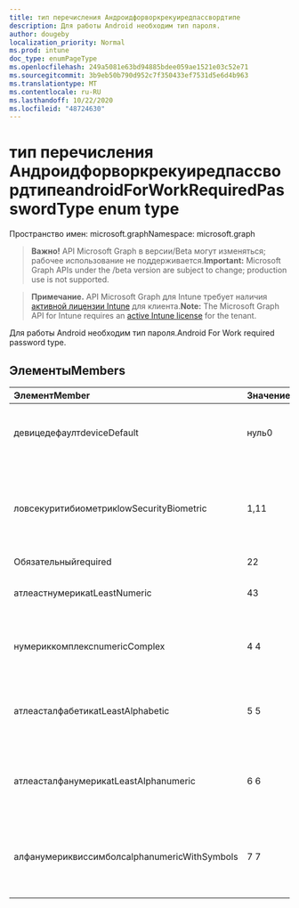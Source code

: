 ```yaml
---
title: тип перечисления Андроидфорворкрекуиредпассвордтипе
description: Для работы Android необходим тип пароля.
author: dougeby
localization_priority: Normal
ms.prod: intune
doc_type: enumPageType
ms.openlocfilehash: 249a5081e63bd94885bdee059ae1521e03c52e71
ms.sourcegitcommit: 3b9eb50b790d952c7f350433ef7531d5e6d4b963
ms.translationtype: MT
ms.contentlocale: ru-RU
ms.lasthandoff: 10/22/2020
ms.locfileid: "48724630"
---
```

# <a name="androidforworkrequiredpasswordtype-enum-type"></a><span data-ttu-id="8896c-103">тип перечисления Андроидфорворкрекуиредпассвордтипе</span><span class="sxs-lookup"><span data-stu-id="8896c-103">androidForWorkRequiredPasswordType enum type</span></span>

<span data-ttu-id="8896c-104">Пространство имен: microsoft.graph</span><span class="sxs-lookup"><span data-stu-id="8896c-104">Namespace: microsoft.graph</span></span>

> <span data-ttu-id="8896c-105">**Важно!** API Microsoft Graph в версии/Beta могут изменяться; рабочее использование не поддерживается.</span><span class="sxs-lookup"><span data-stu-id="8896c-105">**Important:** Microsoft Graph APIs under the /beta version are subject to change; production use is not supported.</span></span>

> <span data-ttu-id="8896c-106">**Примечание.** API Microsoft Graph для Intune требует наличия [активной лицензии Intune](https://go.microsoft.com/fwlink/?linkid=839381) для клиента.</span><span class="sxs-lookup"><span data-stu-id="8896c-106">**Note:** The Microsoft Graph API for Intune requires an [active Intune license](https://go.microsoft.com/fwlink/?linkid=839381) for the tenant.</span></span>

<span data-ttu-id="8896c-107">Для работы Android необходим тип пароля.</span><span class="sxs-lookup"><span data-stu-id="8896c-107">Android For Work required password type.</span></span>

## <a name="members"></a><span data-ttu-id="8896c-108">Элементы</span><span class="sxs-lookup"><span data-stu-id="8896c-108">Members</span></span>
|<span data-ttu-id="8896c-109">Элемент</span><span class="sxs-lookup"><span data-stu-id="8896c-109">Member</span></span>|<span data-ttu-id="8896c-110">Значение</span><span class="sxs-lookup"><span data-stu-id="8896c-110">Value</span></span>|<span data-ttu-id="8896c-111">Описание</span><span class="sxs-lookup"><span data-stu-id="8896c-111">Description</span></span>|
|:---|:---|:---|
|<span data-ttu-id="8896c-112">девицедефаулт</span><span class="sxs-lookup"><span data-stu-id="8896c-112">deviceDefault</span></span>|<span data-ttu-id="8896c-113">нуль</span><span class="sxs-lookup"><span data-stu-id="8896c-113">0</span></span>|<span data-ttu-id="8896c-114">Значение по умолчанию для устройства, без намерения.</span><span class="sxs-lookup"><span data-stu-id="8896c-114">Device default value, no intent.</span></span>|
|<span data-ttu-id="8896c-115">ловсекуритибиометрик</span><span class="sxs-lookup"><span data-stu-id="8896c-115">lowSecurityBiometric</span></span>|<span data-ttu-id="8896c-116">1,1</span><span class="sxs-lookup"><span data-stu-id="8896c-116">1</span></span>|<span data-ttu-id="8896c-117">Необходим пароль на основе биометрического уровня безопасности.</span><span class="sxs-lookup"><span data-stu-id="8896c-117">Low security biometrics based password required.</span></span>|
|<span data-ttu-id="8896c-118">Обязательный</span><span class="sxs-lookup"><span data-stu-id="8896c-118">required</span></span>|<span data-ttu-id="8896c-119">2</span><span class="sxs-lookup"><span data-stu-id="8896c-119">2</span></span>|<span data-ttu-id="8896c-120">Обязательный.</span><span class="sxs-lookup"><span data-stu-id="8896c-120">Required.</span></span>|
|<span data-ttu-id="8896c-121">атлеастнумерик</span><span class="sxs-lookup"><span data-stu-id="8896c-121">atLeastNumeric</span></span>|<span data-ttu-id="8896c-122">4</span><span class="sxs-lookup"><span data-stu-id="8896c-122">3</span></span>|<span data-ttu-id="8896c-123">Необходим по крайней мере числовой пароль.</span><span class="sxs-lookup"><span data-stu-id="8896c-123">At least numeric password required.</span></span>|
|<span data-ttu-id="8896c-124">нумериккомплекс</span><span class="sxs-lookup"><span data-stu-id="8896c-124">numericComplex</span></span>|<span data-ttu-id="8896c-125">4 </span><span class="sxs-lookup"><span data-stu-id="8896c-125">4</span></span>|<span data-ttu-id="8896c-126">Необходим числовой сложный пароль.</span><span class="sxs-lookup"><span data-stu-id="8896c-126">Numeric complex password required.</span></span>|
|<span data-ttu-id="8896c-127">атлеасталфабетик</span><span class="sxs-lookup"><span data-stu-id="8896c-127">atLeastAlphabetic</span></span>|<span data-ttu-id="8896c-128">5 </span><span class="sxs-lookup"><span data-stu-id="8896c-128">5</span></span>|<span data-ttu-id="8896c-129">По крайней мере необходимо указать по крайней мере буквенный пароль.</span><span class="sxs-lookup"><span data-stu-id="8896c-129">At least alphabetic password required.</span></span>|
|<span data-ttu-id="8896c-130">атлеасталфанумерик</span><span class="sxs-lookup"><span data-stu-id="8896c-130">atLeastAlphanumeric</span></span>|<span data-ttu-id="8896c-131">6 </span><span class="sxs-lookup"><span data-stu-id="8896c-131">6</span></span>|<span data-ttu-id="8896c-132">Необходимо указать по крайней мере буквенно-цифровые пароли.</span><span class="sxs-lookup"><span data-stu-id="8896c-132">At least alphanumeric password required.</span></span>|
|<span data-ttu-id="8896c-133">алфанумериквиссимболс</span><span class="sxs-lookup"><span data-stu-id="8896c-133">alphanumericWithSymbols</span></span>|<span data-ttu-id="8896c-134">7 </span><span class="sxs-lookup"><span data-stu-id="8896c-134">7</span></span>|<span data-ttu-id="8896c-135">По крайней мере буквенно-цифровые символы и пароль не требуются.</span><span class="sxs-lookup"><span data-stu-id="8896c-135">At least alphanumeric with symbols password required.</span></span>|






